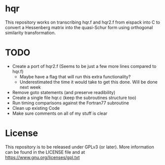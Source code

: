 # hqr
This repository works on transcribing hqr.f and hqr2.f from eispack into C to convert a Hessenberg matrix into the quasi-Schur form using orthogonal similarity transformation.

# TODO
* Create a port of hqr2.f (Seems to be just a few more lines compared to hqr.f)
	* Maybe have a flag that will run this extra functionality?
	* Underestimated the time it would take to get this done. Will be done next week
* Remove goto statements (and preserve readibility)
* Create a single file hqr.c (keep the subroutines structure too)
* Run timing comparisons against the Fortran77 subroutine
* Clean up existing Code
* Make sure comments on all of my stuff is clear

# License
This repository is to be released under GPLv3 (or later). More information can be found in the LICENSE file and at https://www.gnu.org/licenses/gpl.txt
